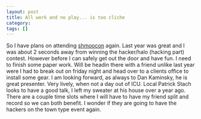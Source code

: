 ```yaml
---
layout: post
title: All work and no play... is too cliche
category: 
tags: []
---
```



So I have plans on attending <a title="Shmoocon" target="_blank" href="http://www.shmoocon.org/">shmoocon</a> again.  Last year was great and I was about 2 seconds away from winning the hacker/halo (hacking part) contest.   However before I can safely get out the door and have fun.  I need to finish some paper work.  Will be headin there with a friend unlike last year were I had to break out on friday night and head over to a clients office to install some gear.  I am looking forward, as always to Dan Kaminsky, he is  great  presenter.   Very lively, when not a day out of ICU.  Local Patrick Stach looks to have a good talk, I left my sweater at his house over a year ago.  There are a couple time slots where I will have to have my friend split and record so we can both benefit.  I wonder if they are going to have the hackers on the town type event again.
